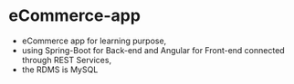 # eCommerce-app
 * eCommerce app for learning purpose,
 * using Spring-Boot for Back-end and Angular for Front-end connected through REST Services,
 * the RDMS is MySQL 
